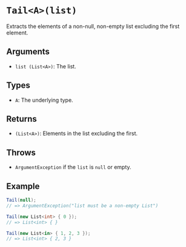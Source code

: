 # `Tail<A>(list)`

Extracts the elements of a non-null, non-empty list excluding the first element.

## Arguments

* `list (List<A>)`: The list.

## Types

* `A`: The underlying type.

## Returns

* `(List<A>)`: Elements in the list excluding the first.

## Throws

* `ArgumentException` if the `list` is `null` or empty.

## Example

```csharp
Tail(null);
// => ArgumentException("list must be a non-empty List")

Tail(new List<int> { 0 });
// => List<int> { }

Tail(new List<in> { 1, 2, 3 });
// => List<int> { 2, 3 }
```
